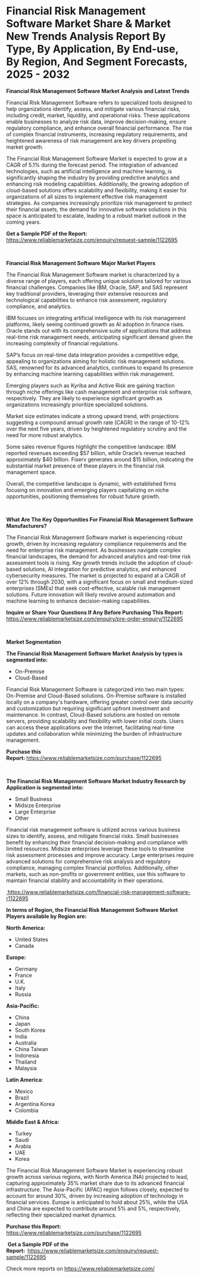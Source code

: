 <p><h1>Financial Risk Management Software Market Share & Market New Trends Analysis Report By Type, By Application, By End-use, By Region, And Segment Forecasts, 2025 - 2032</h1></p><p><strong>Financial Risk Management Software Market Analysis and Latest Trends</strong></p>
<p><p>Financial Risk Management Software refers to specialized tools designed to help organizations identify, assess, and mitigate various financial risks, including credit, market, liquidity, and operational risks. These applications enable businesses to analyze risk data, improve decision-making, ensure regulatory compliance, and enhance overall financial performance. The rise of complex financial instruments, increasing regulatory requirements, and heightened awareness of risk management are key drivers propelling market growth.</p><p>The Financial Risk Management Software Market is expected to grow at a CAGR of 5.1% during the forecast period. The integration of advanced technologies, such as artificial intelligence and machine learning, is significantly shaping the industry by providing predictive analytics and enhancing risk modeling capabilities. Additionally, the growing adoption of cloud-based solutions offers scalability and flexibility, making it easier for organizations of all sizes to implement effective risk management strategies. As companies increasingly prioritize risk management to protect their financial assets, the demand for innovative software solutions in this space is anticipated to escalate, leading to a robust market outlook in the coming years.</p></p>
<p><strong>Get a Sample PDF of the Report:&nbsp;</strong> <a href="https://www.reliablemarketsize.com/enquiry/request-sample/1122695?utm_campaign=3217&utm_medium=2&utm_source=Github&utm_content=ia&utm_term=09032025&utm_id=financial-risk-management-software">https://www.reliablemarketsize.com/enquiry/request-sample/1122695</a></p>
<p>&nbsp;</p>
<p><strong>Financial Risk Management Software Major Market Players</strong></p>
<p><p>The Financial Risk Management Software market is characterized by a diverse range of players, each offering unique solutions tailored for various financial challenges. Companies like IBM, Oracle, SAP, and SAS represent key traditional providers, leveraging their extensive resources and technological capabilities to enhance risk assessment, regulatory compliance, and analytics.</p><p>IBM focuses on integrating artificial intelligence with its risk management platforms, likely seeing continued growth as AI adoption in finance rises. Oracle stands out with its comprehensive suite of applications that address real-time risk management needs, anticipating significant demand given the increasing complexity of financial regulations.</p><p>SAP’s focus on real-time data integration provides a competitive edge, appealing to organizations aiming for holistic risk management solutions. SAS, renowned for its advanced analytics, continues to expand its presence by enhancing machine learning capabilities within risk management.</p><p>Emerging players such as Kyriba and Active Risk are gaining traction through niche offerings like cash management and enterprise risk software, respectively. They are likely to experience significant growth as organizations increasingly prioritize specialized solutions. </p><p>Market size estimates indicate a strong upward trend, with projections suggesting a compound annual growth rate (CAGR) in the range of 10-12% over the next five years, driven by heightened regulatory scrutiny and the need for more robust analytics.</p><p>Some sales revenue figures highlight the competitive landscape: IBM reported revenues exceeding $57 billion, while Oracle’s revenue reached approximately $40 billion. Fiserv generates around $15 billion, indicating the substantial market presence of these players in the financial risk management space. </p><p>Overall, the competitive landscape is dynamic, with established firms focusing on innovation and emerging players capitalizing on niche opportunities, positioning themselves for robust future growth.</p></p>
<p>&nbsp;</p>
<p><strong>What Are The Key Opportunities For Financial Risk Management Software Manufacturers?</strong></p>
<p><p>The Financial Risk Management Software market is experiencing robust growth, driven by increasing regulatory compliance requirements and the need for enterprise risk management. As businesses navigate complex financial landscapes, the demand for advanced analytics and real-time risk assessment tools is rising. Key growth trends include the adoption of cloud-based solutions, AI integration for predictive analytics, and enhanced cybersecurity measures. The market is projected to expand at a CAGR of over 12% through 2030, with a significant focus on small and medium-sized enterprises (SMEs) that seek cost-effective, scalable risk management solutions. Future innovation will likely revolve around automation and machine learning to enhance decision-making capabilities.</p></p>
<p><strong>Inquire or Share Your Questions If Any Before Purchasing This Report:</strong> <a href="https://www.reliablemarketsize.com/enquiry/pre-order-enquiry/1122695?utm_campaign=3217&utm_medium=2&utm_source=Github&utm_content=ia&utm_term=09032025&utm_id=financial-risk-management-software">https://www.reliablemarketsize.com/enquiry/pre-order-enquiry/1122695</a></p>
<p>&nbsp;</p>
<p><strong>Market Segmentation</strong></p>
<p><strong>The Financial Risk Management Software Market Analysis by types is segmented into:</strong></p>
<p><ul><li>On-Premise</li><li>Cloud-Based</li></ul></p>
<p><p>Financial Risk Management Software is categorized into two main types: On-Premise and Cloud-Based solutions. On-Premise software is installed locally on a company's hardware, offering greater control over data security and customization but requiring significant upfront investment and maintenance. In contrast, Cloud-Based solutions are hosted on remote servers, providing scalability and flexibility with lower initial costs. Users can access these applications over the internet, facilitating real-time updates and collaboration while minimizing the burden of infrastructure management.</p></p>
<p><strong>Purchase this Report:&nbsp;</strong><a href="https://www.reliablemarketsize.com/purchase/1122695?utm_campaign=3217&utm_medium=2&utm_source=Github&utm_content=ia&utm_term=09032025&utm_id=financial-risk-management-software">https://www.reliablemarketsize.com/purchase/1122695</a></p>
<p>&nbsp;</p>
<p><strong>The Financial Risk Management Software Market Industry Research by Application is segmented into:</strong></p>
<p><ul><li>Small Business</li><li>Midsize Enterprise</li><li>Large Enterprise</li><li>Other</li></ul></p>
<p><p>Financial risk management software is utilized across various business sizes to identify, assess, and mitigate financial risks. Small businesses benefit by enhancing their financial decision-making and compliance with limited resources. Midsize enterprises leverage these tools to streamline risk assessment processes and improve accuracy. Large enterprises require advanced solutions for comprehensive risk analysis and regulatory compliance, managing complex financial portfolios. Additionally, other markets, such as non-profits or government entities, use this software to maintain financial stability and accountability in their operations.</p></p>
<p><a href="https://www.reliablemarketsize.com/financial-risk-management-software-r1122695?utm_campaign=3217&utm_medium=2&utm_source=Github&utm_content=ia&utm_term=09032025&utm_id=financial-risk-management-software">&nbsp;https://www.reliablemarketsize.com/financial-risk-management-software-r1122695</a></p>
<p><strong>In terms of Region, the Financial Risk Management Software Market Players available by Region are:</strong></p>
<p>
    <p> <strong> North America: </strong>
        <ul>
            <li>United States</li>
            <li>Canada</li>
        </ul>
        </p> 
    <p> <strong> Europe: </strong>
        <ul>
            <li>Germany</li>
            <li>France</li>
            <li>U.K.</li>
            <li>Italy</li>
            <li>Russia</li>
        </ul>
        </p> 
    <p> <strong> Asia-Pacific: </strong>
        <ul>
            <li>China</li>
            <li>Japan</li>
            <li>South Korea</li>
            <li>India</li>
            <li>Australia</li>
            <li>China Taiwan</li>
            <li>Indonesia</li>
            <li>Thailand</li>
            <li>Malaysia</li>
        </ul>
        </p> 
    <p> <strong> Latin America: </strong>
        <ul>
            <li>Mexico</li>
            <li>Brazil</li>
            <li>Argentina Korea</li>
            <li>Colombia</li>
        </ul>
        </p> 
    <p> <strong> Middle East & Africa: </strong>
        <ul>
            <li>Turkey</li>
            <li>Saudi</li>
            <li>Arabia</li>
            <li>UAE</li>
            <li>Korea</li>
        </ul>
    </p>
    </p>
<p><p>The Financial Risk Management Software Market is experiencing robust growth across various regions, with North America (NA) projected to lead, capturing approximately 35% market share due to its advanced financial infrastructure. The Asia-Pacific (APAC) region follows closely, expected to account for around 30%, driven by increasing adoption of technology in financial services. Europe is anticipated to hold about 25%, while the USA and China are expected to contribute around 5% and 5%, respectively, reflecting their specialized market dynamics.</p></p>
<p><strong>Purchase this Report: </strong><a href="https://www.reliablemarketsize.com/purchase/1122695?utm_campaign=3217&utm_medium=2&utm_source=Github&utm_content=ia&utm_term=09032025&utm_id=financial-risk-management-software">https://www.reliablemarketsize.com/purchase/1122695</a></p>
<p>&nbsp;<strong>Get a Sample PDF of the Report:&nbsp;&nbsp;</strong><a href="https://www.reliablemarketsize.com/enquiry/request-sample/1122695?utm_campaign=3217&utm_medium=2&utm_source=Github&utm_content=ia&utm_term=09032025&utm_id=financial-risk-management-software">https://www.reliablemarketsize.com/enquiry/request-sample/1122695</a></p>
<p><strong></strong></p>
<p>Check more reports on <a href="https://www.reliablemarketsize.com/?utm_campaign=3217&utm_medium=2&utm_source=Github&utm_content=ia&utm_term=09032025&utm_id=financial-risk-management-software">https://www.reliablemarketsize.com/</a></p>